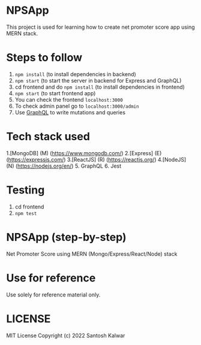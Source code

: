 # NPSApp

This project is used for learning how to create net promoter score app using MERN stack.

# Steps to follow

1. `npm install` (to install dependencies in backend)
2. `npm start` (to start the server in backend for Express and GraphQL)
3. cd frontend and do `npm install` (to install dependencies in frontend)
4. `npm start` (to start frontend app)
5. You can check the frontend `localhost:3000`
6. To check admin panel go to `localhost:3000/admin`
7. Use [GraphQL](https://graphql.org/) to write mutations and queries

# Tech stack used

1.[MongoDB] (M) (https://www.mongodb.com/) 2.[Express] (E) (https://expressjs.com/) 3.[ReactJS] (R) (https://reactjs.org/) 4.[NodeJS] (N) (https://nodejs.org/en/) 5. GraphQL 6. Jest

# Testing

1. cd frontend
2. `npm test`

# NPSApp (step-by-step)

Net Promoter Score using MERN (Mongo/Express/React/Node) stack

# Use for reference

Use solely for reference material only.

# LICENSE

MIT License
Copyright (c) 2022 Santosh Kalwar

